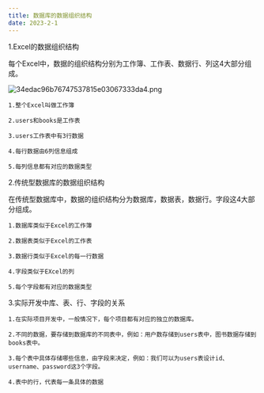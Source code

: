 ```yaml
---
title: 数据库的数据组织结构
date: 2023-2-1
---
```

1.Excel的数据组织结构

每个Excel中，数据的组织结构分别为工作簿、工作表、数据行、列这4大部分组成。

![34edac96b76747537815e03067333da4.png](https://s1.imagehub.cc/images/2023/02/01/34edac96b76747537815e03067333da4.png)

    1.整个Excel叫做工作簿

    2.users和books是工作表

    3.users工作表中有3行数据

    4.每行数据由6列信息组成

    5.每列信息都有对应的数据类型

2.传统型数据库的数据组织结构

在传统型数据库中，数据的组织结构分为数据库，数据表，数据行。字段这4大部分组成。

    1.数据库类似于Excel的工作簿

    2.数据表类似于Excel的工作表

    3.数据行类似于Excel的每一行数据

    4.字段类似于EXcel的列

    5.每个字段都有对应的数据类型

3.实际开发中库、表、行、字段的关系

    1.在实际项目开发中，一般情况下，每个项目都有对应的独立的数据库。

    2.不同的数据，要存储到数据库的不同表中，例如：用户数存储到users表中，图书数据存储到books表中。

    3.每个表中具体存储哪些信息，由字段来决定，例如：我们可以为users表设计id、username、password这3个字段。

    4.表中的行，代表每一条具体的数据
